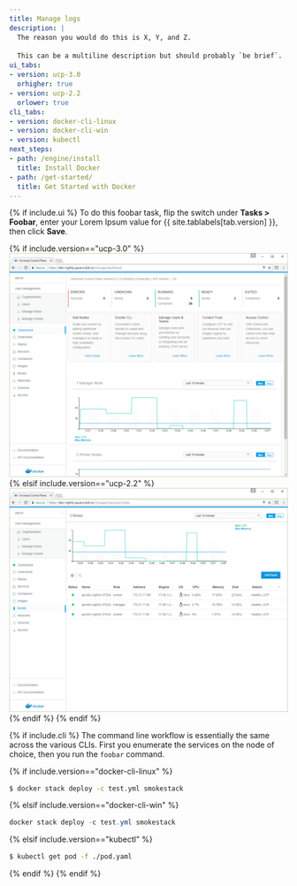 ```yaml
---
title: Manage logs
description: |
  The reason you would do this is X, Y, and Z.

  This can be a multiline description but should probably `be brief`.
ui_tabs:
- version: ucp-3.0
  orhigher: true
- version: ucp-2.2
  orlower: true
cli_tabs:
- version: docker-cli-linux
- version: docker-cli-win
- version: kubectl
next_steps:
- path: /engine/install
  title: Install Docker
- path: /get-started/
  title: Get Started with Docker
---
```

{% if include.ui %}
To do this foobar task, flip the switch under **Tasks > Foobar**,
enter your Lorem Ipsum value for {{ site.tablabels[tab.version] }}, then
click **Save**.

{% if include.version=="ucp-3.0" %}
![Image number 1](/datacenter/ucp/2.2/guides/images/monitor-ucp-0.png)
{% elsif include.version=="ucp-2.2" %}
![Image number 2](/datacenter/ucp/2.2/guides/images/monitor-ucp-1.png)
{% endif %}
{% endif %}

{% if include.cli %}
The command line workflow is essentially the same across the various CLIs.
First you enumerate the services on the node of choice, then you run the
`foobar` command.

{% if include.version=="docker-cli-linux" %}
```bash
$ docker stack deploy -c test.yml smokestack
```
{% elsif include.version=="docker-cli-win" %}
```powershell
docker stack deploy -c test.yml smokestack
```
{% elsif include.version=="kubectl" %}
```bash
$ kubectl get pod -f ./pod.yaml
```
{% endif %}
{% endif %}

